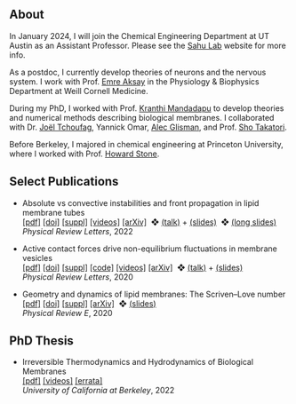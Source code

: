 ## About

In January 2024, I will join the Chemical Engineering Department at UT Austin as an Assistant Professor.
Please see the <a href="https://sahu-lab.github.io" target="_blank">Sahu Lab</a> website for more info.
<br>

As a postdoc, I currently develop theories of neurons and the nervous system.
I work with Prof. <a href="https://physiology.med.cornell.edu/people/emre-aksay-ph-d/" target="_blank">Emre Aksay</a> in the Physiology &amp; Biophysics Department at Weill Cornell Medicine.
<br>

During my PhD, I worked with Prof. <a href="http://www.cchem.berkeley.edu/kranthi/" target="_blank">Kranthi Mandadapu</a>
to develop theories and numerical methods describing biological membranes.
I collaborated with Dr. <a href="https://www.researchgate.net/profile/Joel_Tchoufag" target="_blank">Jo&euml;l Tchoufag</a>, Yannick Omar, <a href="https://alec-glisman.github.io/" target="_blank">Alec Glisman</a>, and Prof. <a href="https://www.takatorilab.com/group" target="_blank">Sho Takatori</a>.
<br>

Before Berkeley, I majored in chemical engineering at Princeton University, where I worked with Prof. <a href="http://mae.princeton.edu/people/faculty/stone/" target="_blank">Howard Stone</a>.



## Select Publications

- Absolute vs convective instabilities and front propagation in lipid membrane tubes
  <br>
  <a href="/papers/tchoufag-mandadapu-prl-2022.pdf">[pdf]</a>
  <a href="https://doi.org/10.1103/PhysRevLett.128.068101">[doi]</a>
  <a href="/papers/tchoufag-mandadapu-convective-SM.pdf">[suppl]</a>
  <a href="https://www.youtube.com/playlist?list=PLuzng8nroSCu-OpQE-PrhfwzdeSMfUeS6">[videos]</a>
  <a href="https://arxiv.org/pdf/2008.13780.pdf">[arXiv]</a>
  &nbsp;&#10070;
  <a href="https://youtu.be/FU25xpTFWA4">(talk)</a> + <a href="https://drive.google.com/file/d/1KSZOKng9bFzYjrqucq5fUks1xQ2thGel/view?usp=sharing">(slides)</a>
  &nbsp;&#10070;
  <a href="https://drive.google.com/file/d/1yeLSiCo5kS0Ih5y-s98v5k_xStMVMyvw/view?usp=sharing">(long slides)</a>
  <br>
  *Physical Review Letters*, 2022
  
- Active contact forces drive non-equilibrium fluctuations in membrane vesicles
  <br>
  <a href="/papers/takatori-sahu-prl-2020.pdf">[pdf]</a>
	<a href="https://doi.org/10.1103/PhysRevLett.124.158102">[doi]</a>
	<a href="/papers/takatori-sahu-prl-2020-SM.pdf">[suppl]</a>
	<a href="https://github.com/mandadapu-group/active-contact">[code]</a>
	<a href="https://www.youtube.com/playlist?list=PLuzng8nroSCtKcAdqkrP11bQDFHYPJoFL">[videos]</a>
	<a href="https://arxiv.org/pdf/1911.01337.pdf">[arXiv]</a>
	&nbsp;&#10070;
	<a href="https://youtu.be/Qnb6p_ekXic">(talk)</a> + <a href="https://drive.google.com/file/d/1HHaPdU9yFe-JIPtxUvQ9tvNL31xsvQoW/view?usp=sharing">(slides)</a>
	<br>
	*Physical Review Letters*, 2020

- Geometry and dynamics of lipid membranes: The Scriven&ndash;Love number
  <br>
  <a href="/papers/sahu-mandadapu-pre-2020.pdf">[pdf]</a>
	<a href="https://doi.org/10.1103/PhysRevE.101.052401">[doi]</a>
	<a href="/papers/sahu-mandadapu-geo-dyn-SM.pdf">[suppl]</a>
	<a href="https://arxiv.org/pdf/1910.10693.pdf">[arXiv]</a>
	&nbsp;&#10070;
	<a href="https://drive.google.com/file/d/1yW69KCNU4NEivsj5hQhoLJgT1XTQkZBL/view?usp=sharing">(slides)</a>
	<br>
	*Physical Review E*, 2020



## PhD Thesis
  
- Irreversible Thermodynamics and Hydrodynamics of Biological Membranes
  <br>
  <a href="/papers/a-sahu-thesis.pdf">[pdf]</a>
	<a href="https://www.youtube.com/playlist?list=PLuzng8nroSCu-OpQE-PrhfwzdeSMfUeS6">[videos]</a>
	<a href="/papers/errata">[errata]</a>
	<br/>
	*University of California at Berkeley*, 2022
